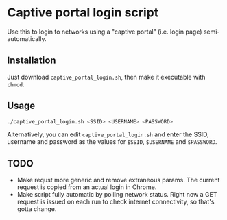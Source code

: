 # Captive portal login script

Use this to login to networks using a "captive portal" (i.e. login page) semi-automatically.


## Installation

Just download `captive_portal_login.sh`, then make it executable with `chmod`.


## Usage

```bash
./captive_portal_login.sh <SSID> <USERNAME> <PASSWORD>
```

Alternatively, you can edit `captive_portal_login.sh` and enter the SSID, username and password as the values for `$SSID`, `$USERNAME` and `$PASSWORD`.


## TODO

- Make requst more generic and remove extraneous params. The current request is copied from an actual login in Chrome.
- Make script fully automatic by polling network status. Right now a GET request is issued on each run to check internet connectivity, so that's gotta change.

